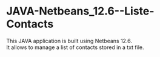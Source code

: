 # JAVA-Netbeans_12.6--Liste-Contacts

This JAVA application is built using Netbeans 12.6.<br>
It allows to manage a list of contacts stored in a txt file.
